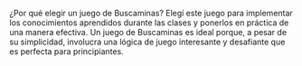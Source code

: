 ¿Por qué elegir un juego de Buscaminas?
Elegí este juego para implementar los conocimientos aprendidos durante las 
clases y ponerlos en práctica de una manera efectiva. Un juego de Buscaminas 
es ideal porque, a pesar de su simplicidad, involucra una lógica de juego 
interesante y desafiante que es perfecta para principiantes.
